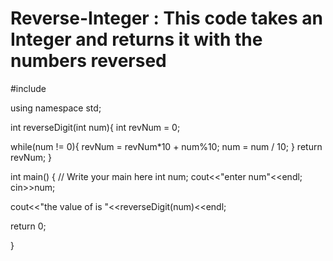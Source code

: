 # Reverse-Integer : This code takes an Integer and returns it with the numbers reversed

#include <iostream>

using namespace std;

int reverseDigit(int num){
  int revNum = 0;

  while(num != 0){
    revNum = revNum*10 + num%10;
    num = num / 10;
  }
  return revNum;
}


int main() {
    // Write your main here
    int num;
  cout<<"enter num"<<endl;
  cin>>num;

  cout<<"the value of is "<<reverseDigit(num)<<endl;


  return 0;

}


